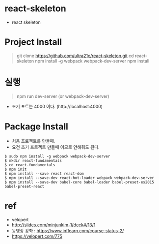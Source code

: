 # react-skeleton
* react skeleton

# Project Install
> git clone https://github.com/ultra21c/react-skeleton.git
> cd react-skeleton
> npm install -g webpack webpack-dev-server
> npm install

# 실행
> npm run dev-server (or webpack-dev-server)
* 초기 포트는 4000 이다. (http://localhost:4000)


# Package Install
* 처음 프로젝트를 만들때.
* 요건 초기 프로젝트 만들때 이므로 안해줘도 된다.
```
$ sudo npm install -g webpack webpack-dev-server
$ mkdir react-fundamentals
$ cd react-fundamentals
$ npm init
$ npm install --save react react-dom
$ npm install --save-dev react-hot-loader webpack webpack-dev-server
$ npm install --save-dev babel-core babel-loader babel-preset-es2015 babel-preset-react 
```

# ref
* velopert
 * http://slides.com/minjunkim-1/deck#/13/1
 * 동영상 강좌 : https://www.inflearn.com/course-status-2/
 * https://velopert.com/775